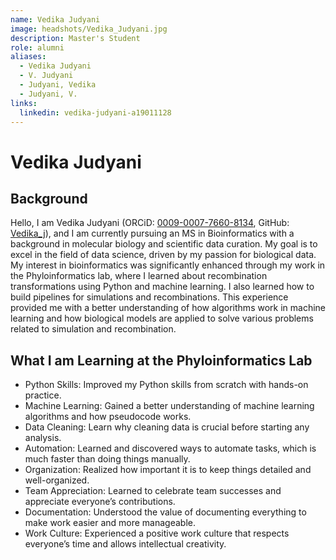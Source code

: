 ```yaml
---
name: Vedika Judyani
image: headshots/Vedika_Judyani.jpg
description: Master's Student
role: alumni
aliases: 
  - Vedika Judyani
  - V. Judyani
  - Judyani, Vedika
  - Judyani, V.
links: 
  linkedin: vedika-judyani-a19011128
---
```


# Vedika Judyani

## Background

Hello, I am Vedika Judyani (ORCiD: [0009-0007-7660-8134](https://orcid.org/0009-0007-7660-8134), GitHub: [Vedika_j](https://gitlab.com/Vedika_j)), and I am currently pursuing an MS in Bioinformatics with a background in molecular biology and scientific data curation. My goal is to excel in the field of data science, driven by my passion for biological data. My interest in bioinformatics was significantly enhanced through my work in the Phyloinformatics lab, where I learned about recombination transformations using Python and machine learning. I also learned how to build pipelines for simulations and recombinations. This experience provided me with a better understanding of how algorithms work in machine learning and how biological models are applied to solve various problems related to simulation and recombination.


## What I am Learning at the Phyloinformatics Lab

- Python Skills: Improved my Python skills from scratch with hands-on practice.
- Machine Learning: Gained a better understanding of machine learning algorithms and how pseudocode works.
- Data Cleaning: Learn why cleaning data is crucial before starting any analysis.
- Automation: Learned and discovered ways to automate tasks, which is much faster than doing things manually.
- Organization: Realized how important it is to keep things detailed and well-organized.
- Team Appreciation: Learned to celebrate team successes and appreciate everyone’s contributions.
- Documentation: Understood the value of documenting everything to make work easier and more manageable.
- Work Culture: Experienced a positive work culture that respects everyone’s time and allows intellectual creativity.
